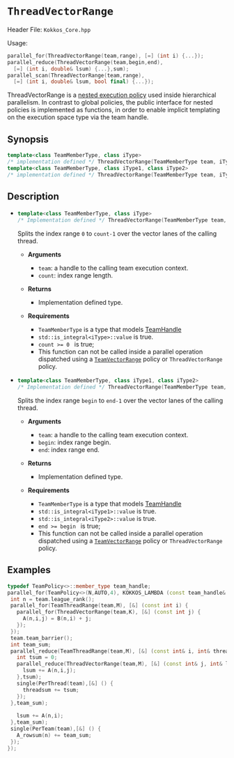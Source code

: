 # `ThreadVectorRange`

Header File: `Kokkos_Core.hpp`

Usage: 
```c++
parallel_for(ThreadVectorRange(team,range), [=] (int i) {...});
parallel_reduce(ThreadVectorRange(team,begin,end), 
  [=] (int i, double& lsum) {...},sum);
parallel_scan(ThreadVectorRange(team,range), 
  [=] (int i, double& lsum, bool final) {...});
```

ThreadVectorRange is a [nested execution policy](https://github.com/kokkos/kokkos/wiki/Execution-Policies#nested-execution-policies) used inside hierarchical parallelism. 
In contrast to global policies, the public interface for nested policies is implemented 
as functions, in order to enable implicit templating on the execution space type via 
the team handle.

## Synopsis 
```c++
template<class TeamMemberType, class iType>
/* implementation defined */ ThreadVectorRange(TeamMemberType team, iType count);
template<class TeamMemberType, class iType1, class iType2>
/* implementation defined */ ThreadVectorRange(TeamMemberType team, iType1 begin, iType2 end);
```

## Description

 * ```c++
   template<class TeamMemberType, class iType>
   /* Implementation defined */ ThreadVectorRange(TeamMemberType team, iType count);
   ```
   Splits the index range `0` to `count-1` over the vector lanes of the calling thread. 
    *  **Arguments**
        * `team`: a handle to the calling team execution context.
        * `count`: index range length. 

    *  **Returns**
        * Implementation defined type.

    *  **Requirements**
        * `TeamMemberType` is a type that models [TeamHandle](TeamHandleConcept)
        * `std::is_integral<iType>::value` is true.
        * `count >= 0 ` is true;
        * This function can not be called inside a parallel operation dispatched using a [`TeamVectorRange`](TeamVectorRange) policy or `ThreadVectorRange` policy.
 
 * ```c++
   template<class TeamMemberType, class iType1, class iType2>
   /* Implementation defined */ ThreadVectorRange(TeamMemberType team, iType1 begin, iType2 end);
   ```
   Splits the index range `begin` to `end-1` over the vector lanes of the calling thread. 
    *  **Arguments**
        * `team`: a handle to the calling team execution context.
        * `begin`: index range begin. 
        * `end`: index range end.

    *  **Returns**
        * Implementation defined type.

    * **Requirements**

        * `TeamMemberType` is a type that models [TeamHandle](TeamHandleConcept)
        * `std::is_integral<iType1>::value` is true.
        * `std::is_integral<iType2>::value` is true.
        * `end >= begin ` is true;
        * This function can not be called inside a parallel operation dispatched using a [`TeamVectorRange`](TeamVectorRange) policy or `ThreadVectorRange` policy.

  
## Examples

```c++
typedef TeamPolicy<>::member_type team_handle;
parallel_for(TeamPolicy<>(N,AUTO,4), KOKKOS_LAMBDA (const team_handle& team) {
 int n = team.league_rank();
 parallel_for(TeamThreadRange(team,M), [&] (const int i) {
   parallel_for(ThreadVectorRange(team,K), [&] (const int j) {
     A(n,i,j) = B(n,i) + j;
   });
 });
 team.team_barrier();
 int team_sum;
 parallel_reduce(TeamThreadRange(team,M), [&] (const int& i, int& threadsum) {
   int tsum = 0;
   parallel_reduce(ThreadVectorRange(team,M), [&] (const int& j, int& lsum) {
     lsum += A(n,i,j);
   },tsum);
   single(PerThread(team),[&] () {
     threadsum += tsum;
   });
 },team_sum);
   
   lsum += A(n,i);
 },team_sum);
 single(PerTeam(team),[&] () {
   A_rowsum(n) += team_sum;
 });
});
```

